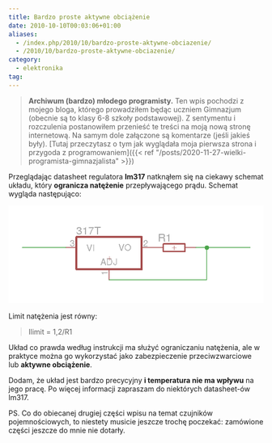 ```yaml
---
title: Bardzo proste aktywne obciążenie
date: 2010-10-10T00:03:06+01:00
aliases:
  - /index.php/2010/10/bardzo-proste-aktywne-obciazenie/
  - /2010/10/bardzo-proste-aktywne-obciazenie/
category:
  - elektronika
tag:
---
```


> **Archiwum (bardzo) młodego programisty.** Ten wpis pochodzi z mojego bloga, którego prowadziłem będąc uczniem Gimnazjum (obecnie są to klasy 6-8 szkoły podstawowej). Z sentymentu i rozczulenia postanowiłem przenieść te treści na moją nową stronę internetową. Na samym dole załączone są komentarze (jeśli jakieś były). [Tutaj przeczytasz o tym jak wyglądała moja pierwsza strona i przygoda z programowaniem]({{< ref "/posts/2020-11-27-wielki-programista-gimnazjalista" >}})
> 

Przeglądając datasheet regulatora **lm317** natknąłem się na ciekawy schemat układu, który **ogranicza natężenie** przepływającego prądu. Schemat wygląda następująco:

![Schemat aktywnego obciążenia na LM317](schemat-obciazenie.png)

Limit natężenia jest równy:

> Ilimit = 1,2/R1

Układ co  prawda według instrukcji ma służyć ograniczaniu natężenia, ale w praktyce można go wykorzystać jako zabezpieczenie przeciwzwarciowe lub **aktywne obciążenie**.

Dodam, że układ jest bardzo precycyjny **i temperatura nie ma wpływu** na jego pracę. Po więcej informacji zapraszam do niektórych datasheet-ów lm317.

PS. Co do obiecanej drugiej części wpisu na temat czujników pojemnościowych, to niestety musicie jeszcze trochę poczekać: zamówione części jeszcze do mnie nie dotarły.